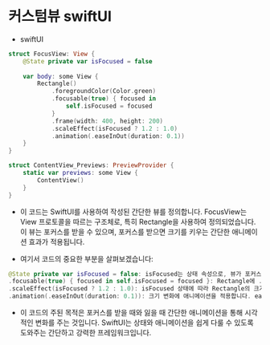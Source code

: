 # 커스텀뷰 swiftUI
- swiftUI
```swift
struct FocusView: View {
    @State private var isFocused = false
    
    var body: some View {
        Rectangle()
            .foregroundColor(Color.green)
            .focusable(true) { focused in
                self.isFocused = focused
            }
            .frame(width: 400, height: 200)
            .scaleEffect(isFocused ? 1.2 : 1.0)
            .animation(.easeInOut(duration: 0.1))
    }
}

struct ContentView_Previews: PreviewProvider {
    static var previews: some View {
        ContentView()
    }
}

```

- 이 코드는 SwiftUI를 사용하여 작성된 간단한 뷰를 정의합니다. FocusView는 View 프로토콜을 따르는 구조체로, 특히 Rectangle을 사용하여 정의되었습니다. 이 뷰는 포커스를 받을 수 있으며, 포커스를 받으면 크기를 키우는 간단한 애니메이션 효과가 적용됩니다.

- 여기서 코드의 중요한 부분을 살펴보겠습니다:
```swift
@State private var isFocused = false: isFocused는 상태 속성으로, 뷰가 포커스를 받았는지 여부를 추적합니다.
.focusable(true) { focused in self.isFocused = focused }: Rectangle에 .focusable(true)를 사용하여 포커스를 활성화하고, 포커스가 변경될 때마다 클로저가 호출되어 isFocused 상태를 업데이트합니다.
.scaleEffect(isFocused ? 1.2 : 1.0): isFocused 상태에 따라 Rectangle의 크기를 조절합니다. 포커스를 받으면 크기를 1.2배로 키우고, 포커스를 잃으면 원래 크기로 돌아갑니다.
.animation(.easeInOut(duration: 0.1)): 크기 변화에 애니메이션을 적용합니다. easeInOut 이징 함수를 사용하며, 0.1초 동안 애니메이션이 진행됩니다.
```
- 이 코드의 주된 목적은 포커스를 받을 때와 잃을 때 간단한 애니메이션을 통해 시각적인 변화를 주는 것입니다. SwiftUI는 상태와 애니메이션을 쉽게 다룰 수 있도록 도와주는 간단하고 강력한 프레임워크입니다.
